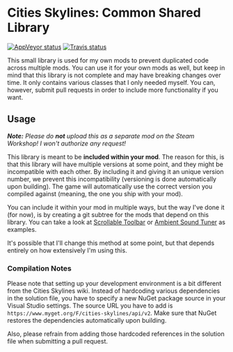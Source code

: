 # Cities Skylines: Common Shared Library
[![AppVeyor status](https://ci.appveyor.com/api/projects/status/n8d0t6pp7x3b0gel/branch/master?svg=true)](https://ci.appveyor.com/project/Archomeda/csl-common-shared-library/branch/master)
[![Travis status](https://travis-ci.org/Archomeda/csl-common-shared-library.svg?branch=master)](https://travis-ci.org/Archomeda/csl-common-shared-library)

This small library is used for my own mods to prevent duplicated code across
multiple mods. You can use it for your own mods as well, but keep in mind that
this library is not complete and may have breaking changes over time. It only
contains various classes that I only needed myself. You can, however, submit
pull requests in order to include more functionality if you want.

## Usage
***Note:*** *Please do* ***not*** *upload this as a separate mod on the Steam
Workshop! I won't authorize any request!*

This library is meant to be **included within your mod**. The reason for this,
is that this library will have multiple versions at some point, and they might
be incompatible with each other. By including it and giving it an unique version
number, we prevent this incompatibility (versioning is done automatically upon
building). The game will automatically use the correct version you compiled
against (meaning, the one you ship with your mod).

You can include it within your mod in multiple ways, but the way I've done it
(for now), is by creating a git subtree for the mods that depend on this
library. You can take a look at
[Scrollable Toolbar](https://github.com/Archomeda/csl-scrollable-toolbar) or
[Ambient Sound Tuner](https://github.com/Archomeda/csl-ambient-sounds-tuner) as
examples.

It's possible that I'll change this method at some point, but that depends
entirely on how extensively I'm using this.

### Compilation Notes
Please note that setting up your development environment is a bit different from
the Cities Skylines wiki. Instead of hardcoding various dependencies in the
solution file, you have to specify a new NuGet package source in your Visual
Studio settings. The source URL you have to add is
`https://www.myget.org/F/cities-skylines/api/v2`. Make sure that NuGet restores
the dependencies automatically upon building.

Also, please refrain from adding those hardcoded references in the solution
file when submitting a pull request.
